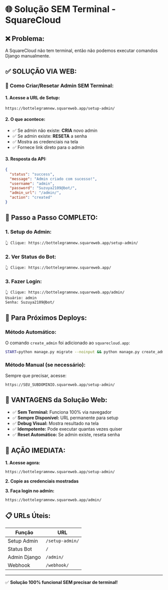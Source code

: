 # 🌐 Solução SEM Terminal - SquareCloud

## ❌ **Problema:**
A SquareCloud não tem terminal, então não podemos executar comandos Django manualmente.

## ✅ **SOLUÇÃO VIA WEB:**

### 🚀 **Como Criar/Resetar Admin SEM Terminal:**

#### **1. Acesse a URL de Setup:**
```
https://bottelegramnew.squareweb.app/setup-admin/
```

#### **2. O que acontece:**
- ✅ Se admin não existe: **CRIA** novo admin
- ✅ Se admin existe: **RESETA** a senha
- ✅ Mostra as credenciais na tela
- ✅ Fornece link direto para o admin

#### **3. Resposta da API:**
```json
{
  "status": "success",
  "message": "Admin criado com sucesso!",
  "username": "admin",
  "password": "Suzuya2109@bot/",
  "admin_url": "/admin/",
  "action": "created"
}
```

## 🎯 **Passo a Passo COMPLETO:**

### **1. Setup do Admin:**
```
👆 Clique: https://bottelegramnew.squareweb.app/setup-admin/
```

### **2. Ver Status do Bot:**
```
👆 Clique: https://bottelegramnew.squareweb.app/
```

### **3. Fazer Login:**
```
👆 Clique: https://bottelegramnew.squareweb.app/admin/
Usuário: admin
Senha: Suzuya2109@bot/
```

## 🔄 **Para Próximos Deploys:**

### **Método Automático:**
O comando `create_admin` foi adicionado ao `squarecloud.app`:
```bash
START=python manage.py migrate --noinput && python manage.py create_admin && python manage.py collectstatic --noinput && python manage.py runserver 0.0.0.0:$PORT
```

### **Método Manual (se necessário):**
Sempre que precisar, acesse:
```
https://SEU_SUBDOMINIO.squareweb.app/setup-admin/
```

## 🌟 **VANTAGENS da Solução Web:**

- ✅ **Sem Terminal:** Funciona 100% via navegador
- ✅ **Sempre Disponível:** URL permanente para setup
- ✅ **Debug Visual:** Mostra resultado na tela
- ✅ **Idempotente:** Pode executar quantas vezes quiser
- ✅ **Reset Automático:** Se admin existe, reseta senha

## 🚀 **AÇÃO IMEDIATA:**

**1. Acesse agora:**
```
https://bottelegramnew.squareweb.app/setup-admin/
```

**2. Copie as credenciais mostradas**

**3. Faça login no admin:**
```
https://bottelegramnew.squareweb.app/admin/
```

## 📋 **URLs Úteis:**

| Função | URL |
|--------|-----|
| Setup Admin | `/setup-admin/` |
| Status Bot | `/` |
| Admin Django | `/admin/` |
| Webhook | `/webhook/` |

---

✅ **Solução 100% funcional SEM precisar de terminal!**
